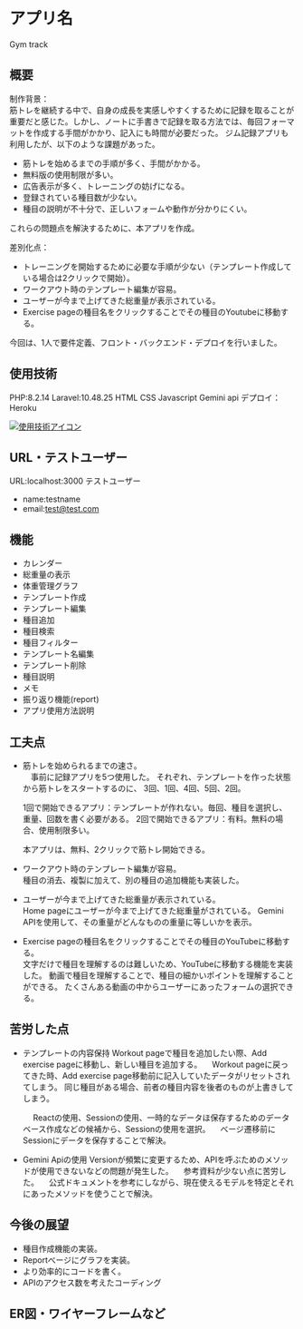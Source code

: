 # アプリ名
Gym track

## 概要
制作背景：  
筋トレを継続する中で、自身の成長を実感しやすくするために記録を取ることが重要だと感じた。しかし、ノートに手書きで記録を取る方法では、毎回フォーマットを作成する手間がかかり、記入にも時間が必要だった。
ジム記録アプリも利用したが、以下のような課題があった。
- 筋トレを始めるまでの手順が多く、手間がかかる。
- 無料版の使用制限が多い。
- 広告表示が多く、トレーニングの妨げになる。
- 登録されている種目数が少ない。
- 種目の説明が不十分で、正しいフォームや動作が分かりにくい。

これらの問題点を解決するために、本アプリを作成。  
  
差別化点：
- トレーニングを開始するために必要な手順が少ない（テンプレート作成している場合は2クリックで開始）。
- ワークアウト時のテンプレート編集が容易。
- ユーザーが今まで上げてきた総重量が表示されている。
- Exercise pageの種目名をクリックすることでその種目のYoutubeに移動する。




今回は、1人で要件定義、フロント・バックエンド・デプロイを行いました。

## 使用技術
PHP:8.2.14
Laravel:10.48.25
HTML
CSS
Javascript
Gemini api
デプロイ：Heroku

[![使用技術アイコン](https://skillicons.dev/icons?i=php,laravel,html,css,javascript,heroku)](https://skillicons.dev)

## URL・テストユーザー
URL:localhost:3000
テストユーザー
- name:testname
- email:test@test.com

## 機能
- カレンダー
- 総重量の表示
- 体重管理グラフ
- テンプレート作成
- テンプレート編集
- 種目追加
- 種目検索
- 種目フィルター
- テンプレート名編集
- テンプレート削除
- 種目説明
- メモ
- 振り返り機能(report)
- アプリ使用方法説明



## 工夫点
- 筋トレを始められるまでの速さ。  
  　事前に記録アプリを5つ使用した。
    それぞれ、テンプレートを作った状態から筋トレをスタートするのに、
    3回、1回、4回、5回、2回。

    1回で開始できるアプリ：テンプレートが作れない。毎回、種目を選択し、重量、回数を書く必要がある。
    2回で開始できるアプリ：有料。無料の場合、使用制限多い。
    
    本アプリは、無料、2クリックで筋トレ開始できる。

- ワークアウト時のテンプレート編集が容易。  
      種目の消去、複製に加えて、別の種目の追加機能も実装した。

- ユーザーが今まで上げてきた総重量が表示されている。  
      Home pageにユーザーが今まで上げてきた総重量がされている。
      Gemini APIを使用して、その重量がどんなものの重量に等しいかを表示。

- Exercise pageの種目名をクリックすることでその種目のYouTubeに移動する。  
      文字だけで種目を理解するのは難しいため、YouTubeに移動する機能を実装した。
      動画で種目を理解することで、種目の細かいポイントを理解することができる。
      たくさんある動画の中からユーザーにあったフォームの選択できる。




## 苦労した点
- テンプレートの内容保持
        Workout pageで種目を追加したい際、Add exercise pageに移動し、新しい種目を追加する。
      　Workout pageに戻ってきた時、Add exercise page移動前に記入していたデータがリセットされてしまう。
        同じ種目がある場合、前者の種目内容を後者のものが上書きしてしまう。

  　    Reactの使用、Sessionの使用、一時的なデータほ保存するためのデータベース作成などの候補から、Sessionの使用を選択。
      　べージ遷移前にSessionにデータを保存することで解決。

- Gemini Apiの使用
        Versionが頻繁に変更するため、APIを呼ぶためのメソッドが使用できないなどの問題が発生した。
      　参考資料が少ない点に苦労した。
      　公式ドキュメントを参考にしながら、現在使えるモデルを特定とそれにあったメソッドを使うことで解決。
        


## 今後の展望
- 種目作成機能の実装。
- Reportべージにグラフを実装。
- より効率的にコードを書く。
- APIのアクセス数を考えたコーディング


## ER図・ワイヤーフレームなど

